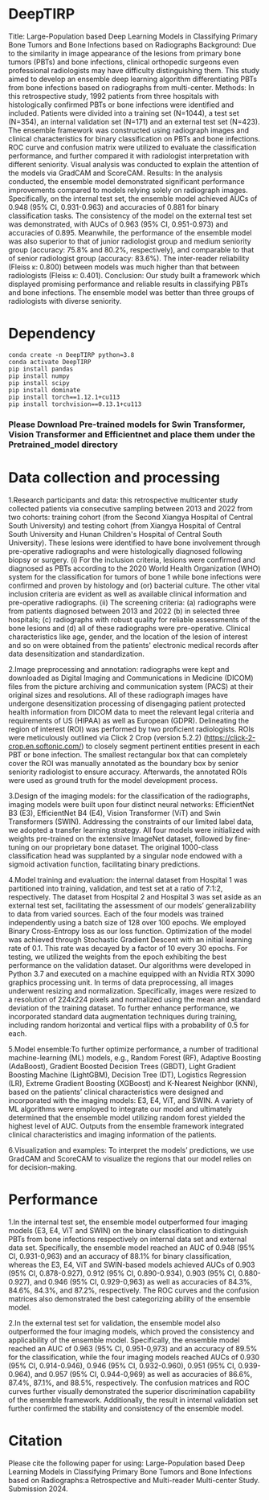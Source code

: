 # DeepTIRP
Title: Large-Population based Deep Learning Models in Classifying  Primary Bone Tumors and Bone Infections based on Radiographs
Background: Due to the similarity in image appearance of the lesions from primary bone tumors (PBTs) and bone infections, clinical orthopedic surgeons even professional radiologists may have difficulty distinguishing them. This study aimed to develop an ensemble deep learning algorithm differentiating PBTs from bone infections based on radiographs from multi-center.
Methods: In this retrospective study, 1992 patients from three hospitals with histologically confirmed PBTs or bone infections were identified and included. Patients were divided into a training set (N=1044), a test set (N=354), an internal validation set (N=171) and an external test set (N=423). The ensemble framework was constructed using radiograph images and clinical characteristics for binary classification on PBTs and bone infections. ROC curve and confusion matrix were utilized to evaluate the classification performance, and further compared it with radiologist interpretation with different seniority. Visual analysis was conducted to explain the attention of the models via GradCAM and ScoreCAM.
Results: In the analysis conducted, the ensemble model demonstrated significant performance improvements compared to models relying solely on radiograph images. Specifically, on the internal test set, the ensemble model achieved AUCs of 0.948 (95% CI, 0.931-0.963) and accuracies of 0.881 for binary classification tasks. The consistency of the model on the external test set was demonstrated, with AUCs of 0.963 (95% CI, 0.951-0.973) and accuracies of 0.895. Meanwhile, the performance of the ensemble model was also superior to that of junior radiologist group and medium seniority group (accuracy: 75.8% and 80.2%, respectively), and comparable to that of senior radiologist group (accuracy: 83.6%). The inter-reader reliability (Fleiss κ: 0.800) between models was much higher than that between radiologists (Fleiss κ: 0.401).
Conclusion: Our study built a framework which displayed promising performance and reliable results in classifying PBTs and bone infections. The ensemble model was better than three groups of radiologists with diverse seniority.

# Dependency
```
conda create -n DeepTIRP python=3.8
conda activate DeepTIRP
pip install pandas
pip install numpy
pip install scipy
pip install dominate
pip install torch==1.12.1+cu113
pip install torchvision==0.13.1+cu113
```
### Please Download Pre-trained models for Swin Transformer, Vision Transformer and Efficientnet and place them under the Pretrained_model directory

# Data collection and processing
1.Research participants and data: this retrospective multicenter study collected patients via consecutive sampling between 2013 and 2022 from two cohorts: training cohort (from the Second Xiangya Hospital of Central South University) and testing cohort (from Xiangya Hospital of Central South University and Hunan Children's Hospital of Central South University). These lesions were identified to have bone involvement through pre-operative radiographs and were histologically diagnosed following biopsy or surgery. 
(i) For the inclusion criteria, lesions were confirmed and diagnosed as PBTs according to the 2020 World Health Organization (WHO) system for the classification for tumors of bone 1 while bone infections were confirmed and proven by histology and (or) bacterial culture. The other vital inclusion criteria are evident as well as available clinical information and pre-operative radiographs. 
(ii) The screening criteria: (a) radiographs were from patients diagnosed between 2013 and 2022 (b) in selected three hospitals; (c) radiographs with robust quality for reliable assessments of the bone lesions and (d) all of these radiographs were pre-operative. 
Clinical characteristics like age, gender, and the location of the lesion of interest and so on were obtained from the patients' electronic medical records after data desensitization and standardization.

2.Image preprocessing and annotation: radiographs were kept and downloaded as Digital Imaging and Communications in Medicine (DICOM) files from the picture archiving and communication system (PACS) at their original sizes and resolutions. All of these radiograph images have undergone desensitization processing of disengaging patient protected health information from DICOM data to meet the relevant legal criteria and requirements of US (HIPAA) as well as European (GDPR). Delineating the region of interest (ROI) was performed by two proficient radiologists. ROIs were meticulously outlined via Click 2 Crop (version 5.2.2) (https://click-2-crop.en.softonic.com/) to closely segment pertinent entities present in each PBT or bone infection. The smallest rectangular box that can completely cover the ROI was manually annotated as the boundary box by senior seniority radiologist to ensure accuracy. Afterwards, the annotated ROIs were used as ground truth for the model development process.

3.Design of the imaging models: for the classification of the radiographs, imaging models were built upon four distinct neural networks: EfficientNet B3 (E3), EfficientNet B4 (E4), Vision Transformer (ViT) and Swin Transformers (SWIN). Addressing the constraints of our limited label data, we adopted a transfer learning strategy. All four models were initialized with weights pre-trained on the extensive ImageNet dataset, followed by fine-tuning on our proprietary bone dataset. The original 1000-class classification head was supplanted by a singular node endowed with a sigmoid activation function, facilitating binary predictions.

4.Model training and evaluation: the internal dataset from Hospital 1 was partitioned into training, validation, and test set at a ratio of 7:1:2, respectively. The dataset from Hospital 2 and Hospital 3 was set aside as an external test set, facilitating the assessment of our models’ generalizability to data from varied sources. Each of the four models was trained independently using a batch size of 128 over 100 epochs. We employed Binary Cross-Entropy loss as our loss function. Optimization of the model was achieved through Stochastic Gradient Descent with an initial learning rate of 0.1. This rate was decayed by a factor of 10 every 30 epochs. For testing, we utilized the weights from the epoch exhibiting the best performance on the validation dataset.
Our algorithms were developed in Python 3.7 and executed on a machine equipped with an Nvidia RTX 3090 graphics processing unit. In terms of data preprocessing, all images underwent resizing and normalization. Specifically, images were resized to a resolution of 224x224 pixels and normalized using the mean and standard deviation of the training dataset. To further enhance performance, we incorporated standard data augmentation techniques during training, including random horizontal and vertical flips with a probability of 0.5 for each.

5.Model ensemble:To further optimize performance, a number of traditional machine-learning (ML) models, e.g., Random Forest (RF), Adaptive Boosting (AdaBoost), Gradient Boosted Decision Trees (GBDT), Light Gradient Boosting Machine (LightGBM), Decision Tree (DT), Logistics Regression (LR), Extreme Gradient Boosting (XGBoost) and K-Nearest Neighbor (KNN), based on the patients’ clinical characteristics were designed and incorporated with the imaging models: E3, E4, ViT, and SWIN. A variety of ML algorithms were employed to integrate our model and ultimately determined that the ensemble model utilizing random forest yielded the highest level of AUC. Outputs from the ensemble framework integrated clinical characteristics and imaging information of the patients.

6.Visualization and examples: To interpret the models’ predictions, we use GradCAM and ScoreCAM to visualize the regions that our model relies on for decision-making.


# Performance
1.In the internal test set, the ensemble model outperformed four imaging models (E3, E4, ViT and SWIN) on the binary classification to distinguish PBTs from bone infections respectively on internal data set and external data set. Specifically, the ensemble model reached an AUC of 0.948 (95% CI, 0.931-0,963) and an accuracy of 88.1% for binary classification, whereas the E3, E4, ViT and SWIN-based models achieved AUCs of 0.903 (95% CI, 0.878-0.927), 0.912 (95% CI, 0.890-0.934), 0.903 (95% CI, 0.880-0.927), and 0.946 (95% CI, 0.929-0,963) as well as accuracies of 84.3%, 84.6%, 84.3%, and 87.2%, respectively. The ROC curves and the confusion matrices also demonstrated the best categorizing ability of the ensemble model. 

2.In the external test set for validation, the ensemble model also outperformed the four imaging models, which proved the consistency and applicability of the ensemble model. Specifically, the ensemble model reached an AUC of 0.963 (95% CI, 0.951-0,973) and an accuracy of 89.5% for the classification, while the four imaging models reached AUCs of 0.930 (95% CI, 0.914-0.946), 0.946 (95% CI, 0.932-0.960), 0.951 (95% CI, 0.939-0.964), and 0.957 (95% CI, 0.944-0,969) as well as accuracies of 86.6%, 87.4%, 87.1%, and 88.5%, respectively. The confusion matrices and ROC curves further visually demonstrated the superior discrimination capability of the ensemble framework. Additionally, the result in internal validation set further confirmed the stability and consistency of the ensemble model.

# Citation
Please cite the following paper for using: Large-Population based Deep Learning Models in Classifying Primary Bone Tumors and Bone Infections based on Radiographs:a Retrospective and Multi-reader Multi-center Study. Submission 2024.
